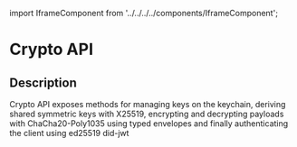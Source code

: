 import IframeComponent from '../../../../components/IframeComponent';

# Crypto API

## Description 

Crypto API exposes methods for managing keys on the keychain, deriving shared symmetric keys with X25519, encrypting and decrypting payloads with ChaCha20-Poly1035 using typed envelopes and finally authenticating the client using ed25519 did-jwt
<IframeComponent />
